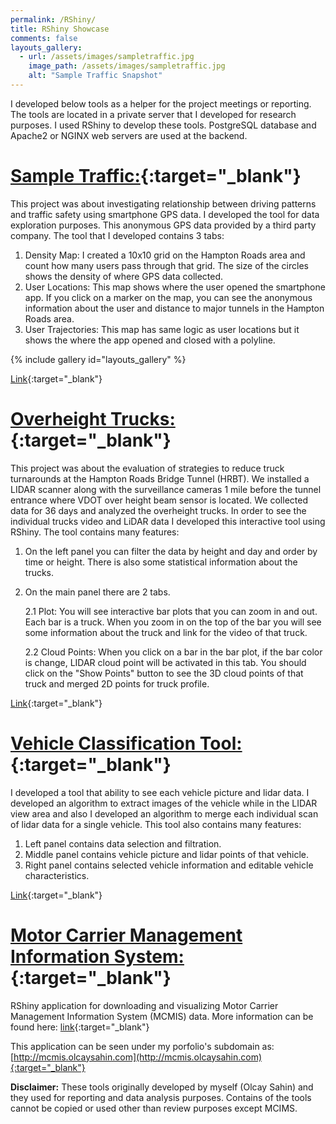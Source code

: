 ```yaml
---
permalink: /RShiny/
title: RShiny Showcase
comments: false
layouts_gallery:
  - url: /assets/images/sampletraffic.jpg
    image_path: /assets/images/sampletraffic.jpg
    alt: "Sample Traffic Snapshot"
---
```


I developed below tools as a helper for the project meetings or reporting. The tools are located in a private server that I developed for research purposes. I used RShiny to develop these tools. PostgreSQL database and Apache2 or NGINX web servers are used at the backend.

#	[Sample Traffic:](http://128.82.122.156:8888/shiny/tt/){:target="_blank"}
This project was about investigating relationship between driving patterns and traffic safety using smartphone GPS data. I developed the tool for data exploration purposes. This anonymous GPS data provided by a third party company.
The tool that I developed contains 3 tabs:
1.	Density Map: I created a 10x10 grid on the Hampton Roads area and count how many users pass through that grid. The size of the circles shows the density of where GPS data collected.
2.	User Locations: This map shows where the user opened the smartphone app. If you click on a marker on the map, you can see the anonymous information about the user and distance to major tunnels in the Hampton Roads area.
3.	User Trajectories: This map has same logic as user locations but it shows the where the app opened and closed with a polyline.

{% include gallery id="layouts_gallery" %}

[Link](http://128.82.122.156:8888/shiny/tt/){:target="_blank"}

#	[Overheight Trucks:](http://128.82.122.156:8888/shiny/hrbt/){:target="_blank"}
This project was about the evaluation of strategies to reduce truck turnarounds at the Hampton Roads Bridge Tunnel (HRBT).
We installed a LIDAR scanner along with the surveillance cameras 1 mile before the tunnel entrance where VDOT over height beam sensor is located. We collected data for 36 days and analyzed the overheight trucks. In order to see the individual trucks video and LiDAR data I developed this interactive tool using RShiny.
The tool contains many features:
1. On the left panel you can filter the data by height and day and order by time or height. There is also some statistical information about the trucks.
2. On the main panel there are 2 tabs.

    2.1 Plot: You will see interactive bar plots that you can zoom in and out. Each bar is a truck. When you zoom in on the top of the bar you will see some information about the truck and link for the video of that truck.

    2.2 Cloud Points: When you click on a bar in the bar plot, if the bar color is change, LIDAR cloud point will be activated in this tab. You should click on the "Show Points" button to see the 3D cloud points of that truck and merged 2D points for truck profile.

[Link](http://128.82.122.156:8888/shiny/hrbt/){:target="_blank"}

#	[Vehicle Classification Tool:](http://128.82.122.156:8888/shiny/classification/){:target="_blank"}
I developed a tool that ability to see each vehicle picture and lidar data. I developed an algorithm to extract images of the vehicle while in the LIDAR view area and also I developed an algorithm to merge each individual scan of lidar data for a single vehicle.
This tool also contains many features:  
1.	Left panel contains data selection and filtration.
2.	Middle panel contains vehicle picture and lidar points of that vehicle.
3.	Right panel contains selected vehicle information and editable vehicle characteristics.

[Link](http://128.82.122.156:8888/shiny/classification/){:target="_blank"}

# [Motor Carrier Management Information System:](http://mcmis.olcaysahin.com){:target="_blank"}
RShiny application for downloading and visualizing Motor Carrier Management Information System (MCMIS) data.
More information can be found here: [link](https://ask.fmcsa.dot.gov/app/mcmiscatalog/d_census_mcmis_doc){:target="_blank"}

This application can be seen under my porfolio's subdomain as: [http://mcmis.olcaysahin.com](http://mcmis.olcaysahin.com){:target="_blank"}

**Disclaimer:** These tools originally developed by myself (Olcay Sahin) and they used for reporting and data analysis purposes. Contains of the tools cannot be copied or used other than review purposes except MCIMS.
